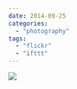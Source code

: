 ```yaml
---
date: 2014-09-25
categories: 
  - "photography"
tags: 
  - "flickr"
  - "ifttt"
---
```


![](https://farm4.staticflickr.com/3916/15168504377_a78041e6a3_b.jpg)
